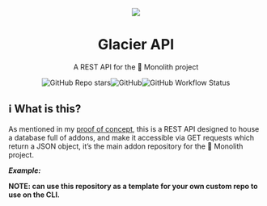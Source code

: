 <p align=center>
  <img src="https://github.com/retr0cube/glacier-api/assets/61835816/ab1f1765-ceb4-443e-92bf-fa509c931c4f">
</p>
<h1 align="center">Glacier API</h1>
<p align=center>A REST API for the 👾 Monolith project</p>

<p align=center>
<img alt="GitHub Repo stars" src="https://img.shields.io/github/stars/retr0cube/glacier-api?color=darkblue&style=for-the-badge"><img alt="GitHub" src="https://img.shields.io/github/license/retr0cube/glacier-api?color=blue&style=for-the-badge"><img alt="GitHub Workflow Status" src="https://img.shields.io/github/actions/workflow/status/retr0cube/glacier-api/python-app.yml?logo=GitHub&style=for-the-badge"></p>


## ℹ️ What is this?
As mentioned in my [proof of concept](https://www.notion.so/monolith-retcy/feca0c394c4146429d7f7e0deee57e06?v=823fd92169e14adcbab697f69c98e32b&pvs=4), this is a REST API designed to house a database full of addons, and make it accessible via GET requests which return a JSON object, it’s the main addon repository for the 👾 Monolith project.

_**Example:**_

**NOTE: can use this repository as a template for your own custom repo to use on the CLI.**

